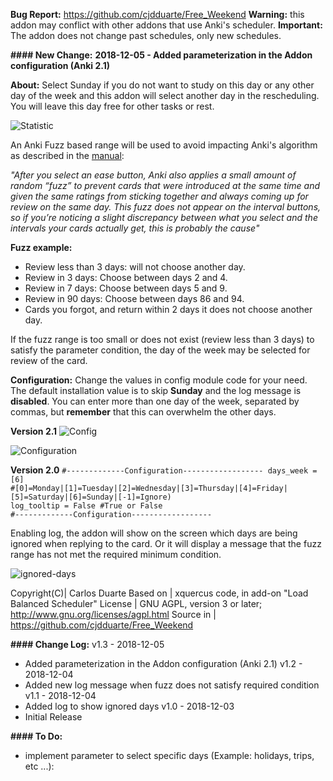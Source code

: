 <b>Bug Report:</b> https://github.com/cjdduarte/Free_Weekend
<b>Warning:</b> this addon may conflict with other addons that use Anki's scheduler.
<b>Important:</b> The addon does not change past schedules, only new schedules.

<b>#### New Change:</b>
<b>2018-12-05 - Added parameterization in the Addon configuration (Anki 2.1)</b>

<b>About:</b>
Select Sunday if you do not want to study on this day or any other day of the week and this addon will select another day in the rescheduling.
You will leave this day free for other tasks or rest.

<img src="https://i.ibb.co/c60sYf3/statistic.jpg" alt="Statistic">

An Anki Fuzz based range will be used to avoid impacting Anki's algorithm as described in the <a href="https://apps.ankiweb.net/docs/manual.html#what-spaced-repetition-algorithm-does-anki-use">manual</a>:

<i>"After you select an ease button, Anki also applies a small amount of random “fuzz” to prevent cards that were introduced at the same time and given the same ratings from sticking together and always coming up for review on the same day. This fuzz does not appear on the interval buttons, so if you’re noticing a slight discrepancy between what you select and the intervals your cards actually get, this is probably the cause"</i>

<b>Fuzz example:</b>
- Review less than 3 days: will not choose another day.
- Review in 3 days: Choose between days 2 and 4.
- Review in 7 days: Choose between days 5 and 9.
- Review in 90 days: Choose between days 86 and 94.
- Cards you forgot, and return within 2 days it does not choose another day.

If the fuzz range is too small or does not exist (review less than 3 days) to satisfy the parameter condition, the day of the week may be selected for review of the card.

<b>Configuration:</b>
Change the values ​​in config module code for your need.
The default installation value is to skip <b>Sunday</b> and the log message is <b>disabled</b>.
You can enter more than one day of the week, separated by commas, but <b>remember</b> that this can overwhelm the other days.

<b>Version 2.1</b>
<img src="https://i.ibb.co/Xtk0JLq/image.png" alt="Config">

<img src="https://i.ibb.co/zP49j9G/image.png" alt="Configuration">

<b>Version 2.0</b>
<code>#-------------Configuration------------------
days_week   = [6]       #[0]=Monday|[1]=Tuesday|[2]=Wednesday|[3]=Thursday|[4]=Friday|[5]=Saturday|[6]=Sunday|[-1]=Ignore)
log_tooltip = False     #True or False
#-------------Configuration------------------</code>

Enabling log, the addon will show on the screen which days are being ignored when replying to the card.
Or it will display a message that the fuzz range has not met the required minimum condition.

<img src="https://i.ibb.co/h9HX2FX/ignored-days.png" alt="ignored-days">

Copyright(C)| Carlos Duarte
Based on | xquercus code, in add-on "Load Balanced Scheduler"
License | GNU AGPL, version 3 or later; http://www.gnu.org/licenses/agpl.html
Source in | https://github.com/cjdduarte/Free_Weekend

<b> #### Change Log:</b>
v1.3 - 2018-12-05
- Added parameterization in the Addon configuration (Anki 2.1)
v1.2 - 2018-12-04
- Added new log message when fuzz does not satisfy required condition
v1.1  - 2018-12-04
- Added log to show ignored days
v1.0 - 2018-12-03
- Initial Release

<b> #### To Do:</b>
- implement parameter to select specific days (Example: holidays, trips, etc ...):